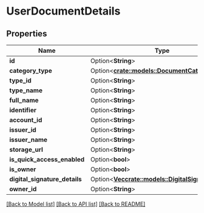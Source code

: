 # UserDocumentDetails

## Properties

Name | Type | Description | Notes
------------ | ------------- | ------------- | -------------
**id** | Option<**String**> |  | [optional]
**category_type** | Option<[**crate::models::DocumentCategoryType**](DocumentCategoryType.md)> |  | [optional]
**type_id** | Option<**String**> |  | [optional]
**type_name** | Option<**String**> |  | [optional]
**full_name** | Option<**String**> |  | [optional]
**identifier** | Option<**String**> |  | [optional]
**account_id** | Option<**String**> |  | [optional]
**issuer_id** | Option<**String**> |  | [optional]
**issuer_name** | Option<**String**> |  | [optional]
**storage_url** | Option<**String**> |  | [optional]
**is_quick_access_enabled** | Option<**bool**> |  | [optional]
**is_owner** | Option<**bool**> |  | [optional]
**digital_signature_details** | Option<[**Vec<crate::models::DigitalSignature>**](DigitalSignature.md)> |  | [optional]
**owner_id** | Option<**String**> |  | [optional]

[[Back to Model list]](../README.md#documentation-for-models) [[Back to API list]](../README.md#documentation-for-api-endpoints) [[Back to README]](../README.md)


